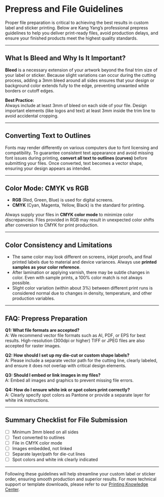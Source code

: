 # Prepress and File Guidelines

Proper file preparation is critical to achieving the best results in custom label and sticker printing. Below are Kang Yang’s professional prepress guidelines to help you deliver print-ready files, avoid production delays, and ensure your finished products meet the highest quality standards.

---

## What Is Bleed and Why Is It Important?

**Bleed** is a necessary extension of your artwork beyond the final trim size of your label or sticker. Because slight variations can occur during the cutting process, adding a 3mm bleed around all sides ensures that your design or background color extends fully to the edge, preventing unwanted white borders or cutoff edges.

**Best Practice:**  
Always include at least 3mm of bleed on each side of your file. Design important elements (like logos and text) at least 3mm inside the trim line to avoid accidental cropping.

---

## Converting Text to Outlines

Fonts may render differently on various computers due to font licensing and compatibility. To guarantee consistent text appearance and avoid missing font issues during printing, **convert all text to outlines (curves)** before submitting your files. Once converted, text becomes a vector shape, ensuring your design appears as intended.

---

## Color Mode: CMYK vs RGB

- **RGB** (Red, Green, Blue) is used for digital screens.
- **CMYK** (Cyan, Magenta, Yellow, Black) is the standard for printing.

Always supply your files in **CMYK color mode** to minimize color discrepancies. Files provided in RGB may result in unexpected color shifts after conversion to CMYK for print production.

---

## Color Consistency and Limitations

- The same color may look different on screens, inkjet proofs, and final printed labels due to material and device variances. Always use **printed samples as your color reference**.
- After lamination or applying varnish, there may be subtle changes in color. Even with sample prints, a 100% color match is not always possible.
- Slight color variation (within about 3%) between different print runs is considered normal due to changes in density, temperature, and other production variables.

---

## FAQ: Prepress Preparation

**Q1: What file formats are accepted?**  
A: We recommend vector file formats such as AI, PDF, or EPS for best results. High-resolution (300dpi or higher) TIFF or JPEG files are also accepted for raster images.

**Q2: How should I set up my die-cut or custom shape labels?**  
A: Please include a separate vector path for the cutting line, clearly labeled, and ensure it does not overlap with critical design elements.

**Q3: Should I embed or link images in my files?**  
A: Embed all images and graphics to prevent missing file errors.

**Q4: How do I ensure white ink or spot colors print correctly?**  
A: Clearly specify spot colors as Pantone or provide a separate layer for white ink instructions.

---

## Summary Checklist for File Submission

- [ ] Minimum 3mm bleed on all sides
- [ ] Text converted to outlines
- [ ] File in CMYK color mode
- [ ] Images embedded, not linked
- [ ] Separate layer/path for die-cut lines
- [ ] Spot colors and white ink clearly indicated

---

Following these guidelines will help streamline your custom label or sticker order, ensuring smooth production and superior results. For more technical support or template downloads, please refer to our [Printing Knowledge Center](https://en.kangyang888.com/printing-knowledge).